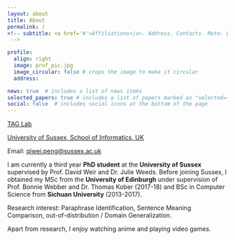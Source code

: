 ```yaml
---
layout: about
title: About
permalink: /
<!-- subtitle: <a href='#'>Affiliations</a>. Address. Contacts. Moto. Etc.
 -->

profile:
  align: right
  image: prof_pic.jpg
  image_circular: false # crops the image to make it circular
  address:

news: true  # includes a list of news items
selected_papers: true # includes a list of papers marked as "selected={true}"
social: false  # includes social icons at the bottom of the page
---
```

[TAG Lab](https://www.sussex.ac.uk/research/centres/ai-research-group/research/nlp)

[University of Sussex, School of Informatics, UK](https://www.sussex.ac.uk/)

Email: qiwei.peng@sussex.ac.uk


I am currently a third year **PhD student** at the **University of Sussex** supervised by Prof. David Weir and Dr. Julie Weeds. Before joining Sussex, I obtained my MSc from the **University of Edinburgh** under supervision of Prof. Bonnie Webber and Dr. Thomas Kober (2017-18) and BSc in Computer Science from **Sichuan University** (2013-2017). 

Research interest: Paraphrase Identification, Sentence Meaning Comparison, out-of-distribution / Domain Generalization.

Apart from research, I enjoy watching anime and playing video games.





<!-- Write your biography here. Tell the world about yourself. Link to your favorite [subreddit](http://reddit.com). You can put a picture in, too. The code is already in, just name your picture `prof_pic.jpg` and put it in the `img/` folder. -->

<!-- Put your address / P.O. box / other info right below your picture. You can also disable any these elements by editing `profile` property of the YAML header of your `_pages/about.md`. Edit `_bibliography/papers.bib` and Jekyll will render your [publications page](/al-folio/publications/) automatically.
 -->
<!-- Link to your social media connections, too. This theme is set up to use [Font Awesome icons](http://fortawesome.github.io/Font-Awesome/) and [Academicons](https://jpswalsh.github.io/academicons/), like the ones below. Add your Facebook, Twitter, LinkedIn, Google Scholar, or just disable all of them.
 -->